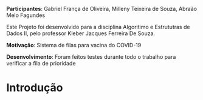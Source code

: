 **Participantes**: Gabriel França de Oliveira, Milleny Teixeira de Souza, Abraão Melo Fagundes
<p>Este Projeto foi desenvolvido para a disciplina Algoritimo e Estrututras de Dados II, pelo professor Kleber Jacques Ferreira De Souza.

**Motivação**: Sistema de filas para vacina do COVID-19<p>

**Desenvolvimento**: Foram feitos testes durante todo o trabalho para verificar a fila de prioridade<p>

  
# **Introdução** <h1>
